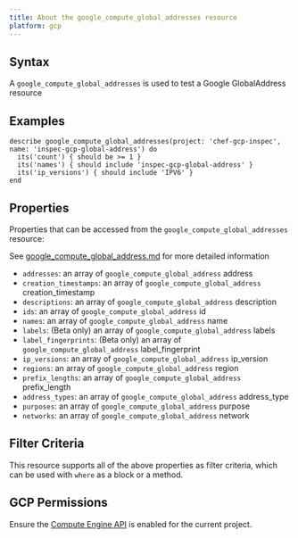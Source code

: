 ```yaml
---
title: About the google_compute_global_addresses resource
platform: gcp
---
```


## Syntax
A `google_compute_global_addresses` is used to test a Google GlobalAddress resource

## Examples
```
describe google_compute_global_addresses(project: 'chef-gcp-inspec', name: 'inspec-gcp-global-address') do
  its('count') { should be >= 1 }
  its('names') { should include 'inspec-gcp-global-address' }
  its('ip_versions') { should include 'IPV6' }
end
```

## Properties
Properties that can be accessed from the `google_compute_global_addresses` resource:

See [google_compute_global_address.md](google_compute_global_address.md) for more detailed information
  * `addresses`: an array of `google_compute_global_address` address
  * `creation_timestamps`: an array of `google_compute_global_address` creation_timestamp
  * `descriptions`: an array of `google_compute_global_address` description
  * `ids`: an array of `google_compute_global_address` id
  * `names`: an array of `google_compute_global_address` name
  * `labels`: (Beta only) an array of `google_compute_global_address` labels
  * `label_fingerprints`: (Beta only) an array of `google_compute_global_address` label_fingerprint
  * `ip_versions`: an array of `google_compute_global_address` ip_version
  * `regions`: an array of `google_compute_global_address` region
  * `prefix_lengths`: an array of `google_compute_global_address` prefix_length
  * `address_types`: an array of `google_compute_global_address` address_type
  * `purposes`: an array of `google_compute_global_address` purpose
  * `networks`: an array of `google_compute_global_address` network

## Filter Criteria
This resource supports all of the above properties as filter criteria, which can be used
with `where` as a block or a method.

## GCP Permissions

Ensure the [Compute Engine API](https://console.cloud.google.com/apis/library/compute.googleapis.com/) is enabled for the current project.
